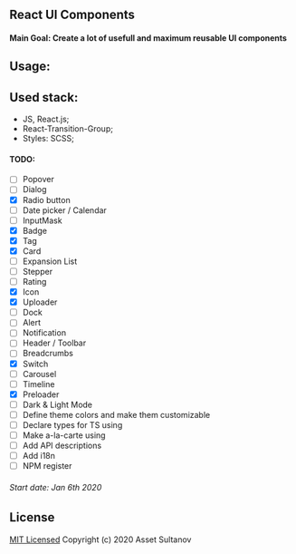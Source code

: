 ## React UI Components

#### Main Goal: Create a lot of usefull and maximum reusable UI components

## Usage:

## Used stack:
- JS, React.js;
- React-Transition-Group;
- Styles: SCSS;

#### TODO:
- [ ] Popover
- [ ] Dialog
- [X] Radio button
- [ ] Date picker / Calendar
- [ ] InputMask 
- [X] Badge
- [X] Tag
- [X] Card
- [ ] Expansion List
- [ ] Stepper
- [ ] Rating
- [X] Icon
- [X] Uploader
- [ ] Dock
- [ ] Alert
- [ ] Notification
- [ ] Header / Toolbar
- [ ] Breadcrumbs
- [X] Switch
- [ ] Carousel
- [ ] Timeline
- [X] Preloader
- [ ] Dark & Light Mode
- [ ] Define theme colors and make them customizable
- [ ] Declare types for TS using
- [ ] Make a-la-carte using 
- [ ] Add API descriptions
- [ ] Add i18n
- [ ] NPM register

###### Start date: Jan 6th 2020

## License

[MIT Licensed](/LICENSE)
Copyright (c) 2020 Asset Sultanov
